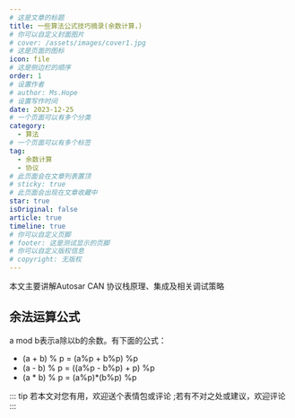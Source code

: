 ```yaml
---
# 这是文章的标题
title: 一些算法公式技巧摘录(余数计算，)
# 你可以自定义封面图片
# cover: /assets/images/cover1.jpg
# 这是页面的图标
icon: file
# 这是侧边栏的顺序
order: 1
# 设置作者
# author: Ms.Hope
# 设置写作时间
date: 2023-12-25
# 一个页面可以有多个分类
category:
  - 算法
# 一个页面可以有多个标签
tag:
  - 余数计算
  - 协议
# 此页面会在文章列表置顶
# sticky: true
# 此页面会出现在文章收藏中
star: true
isOriginal: false
article: true
timeline: true
# 你可以自定义页脚
# footer: 这是测试显示的页脚
# 你可以自定义版权信息
# copyright: 无版权
---
```


本文主要讲解Autosar CAN 协议栈原理、集成及相关调试策略

<!-- more -->
## 余法运算公式
a mod b表示a除以b的余数。有下面的公式：
- (a + b) % p = (a%p + b%p) %p
- (a - b) % p = ((a%p - b%p) + p) %p
- (a * b) % p = (a%p)*(b%p) %p


::: tip
若本文对您有用，欢迎送个表情包或评论
;若有不对之处或建议，欢迎评论
:::

